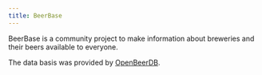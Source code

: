 ```yaml
---
title: BeerBase
---
```


BeerBase is a community project to make information about breweries and their beers available to everyone.

The data basis was provided by [OpenBeerDB](https://openbeerdb.com/).
